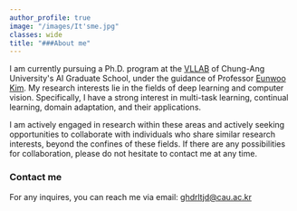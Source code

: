 ```yaml
---
author_profile: true
image: "/images/It'sme.jpg"
classes: wide
title: "###About me"
---
```


I am currently pursuing a Ph.D. program at the [VLLAB](https://vllab.cau.ac.kr/) of Chung-Ang University's AI Graduate School, under the guidance of Professor [Eunwoo Kim](https://vllab.cau.ac.kr/members/professor/). My research interests lie in the fields of deep learning and computer vision. Specifically, I have a strong interest in multi-task learning, continual learning, domain adaptation, and their applications.<br>


I am actively engaged in research within these areas and actively seeking opportunities to collaborate with individuals who share similar research interests, beyond the confines of these fields. If there are any possibilities for collaboration, please do not hesitate to contact me at any time.


### Contact me
For any inquires, you can reach me via email: [ghdrltjd@cau.ac.kr](mailto:ghdrltjd@cau.ac.kr)



